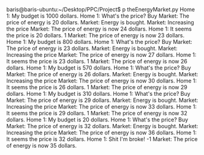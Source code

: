 baris@baris-ubuntu:~/Desktop/PPC/Project$ p theEnergyMarket.py 
Home 1: My budget is 1000 dollars.
Home 1: What's the price?
Buy
Market: The price of energy is 20 dollars.
Market: Energy is bought.
Market: Increasing the price
Market: The price of energy is now 24 dollars.
Home 1: It seems the price is 20 dollars.
1
Market: The price of energy is now 23 dollars.
Home 1: My budget is 800 dollars.
Home 1: What's the price?
Buy
Market: The price of energy is 23 dollars.
Market: Energy is bought.
Market: Increasing the price
Market: The price of energy is now 27 dollars.
Home 1: It seems the price is 23 dollars.
1
Market: The price of energy is now 26 dollars.
Home 1: My budget is 570 dollars.
Home 1: What's the price?
Buy
Market: The price of energy is 26 dollars.
Market: Energy is bought.
Market: Increasing the price
Market: The price of energy is now 30 dollars.
Home 1: It seems the price is 26 dollars.
1
Market: The price of energy is now 29 dollars.
Home 1: My budget is 310 dollars.
Home 1: What's the price?
Buy
Market: The price of energy is 29 dollars.
Market: Energy is bought.
Market: Increasing the price
Market: The price of energy is now 33 dollars.
Home 1: It seems the price is 29 dollars.
1
Market: The price of energy is now 32 dollars.
Home 1: My budget is 20 dollars.
Home 1: What's the price?
Buy
Market: The price of energy is 32 dollars.
Market: Energy is bought.
Market: Increasing the price
Market: The price of energy is now 36 dollars.
Home 1: It seems the price is 32 dollars.
Home 1: Shit I'm broke!
-1
Market: The price of energy is now 35 dollars.
